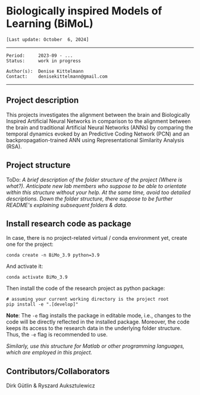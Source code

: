 # Biologically inspired Models of Learning (BiMoL)

`[Last update: October  6, 2024]`

***
    Period:     2023-09 - ...
    Status:     work in progress

    Author(s):  Denise Kittelmann
    Contact:    denisekittelmann@gmail.com

***

## Project description

This projects investigates the alignment between the brain and Biologically Inspired Artificial Neural Networks in comparison to the alignment between the brain and traditional Artificial Neural Networks (ANNs) by comparing the temporal dynamics evoked by an Predictive Coding Network (PCN) and an backpropagation-trained ANN using Representational Similarity Analysis (RSA).

## Project structure

ToDo:
*A brief description of the folder structure of the project (Where is what?). Anticipate new lab members who suppose to be able to orientate within this structure without your help. At the same time, avoid too detailed descriptions. Down the folder structure, there suppose to be further README's explaining subsequent folders & data.*

## Install research code as package

In case, there is no project-related virtual / conda environment yet, create one for the project:

```shell
conda create -n BiMo_3.9 python=3.9
```

And activate it:

```shell
conda activate BiMo_3.9
```

Then install the code of the research project as python package:

```shell
# assuming your current working directory is the project root
pip install -e ".[develop]"
```

**Note**: The `-e` flag installs the package in editable mode,
i.e., changes to the code will be directly reflected in the installed package.
Moreover, the code keeps its access to the research data in the underlying folder structure.
Thus, the `-e` flag is recommended to use.


*Similarly, use this structure for Matlab or other programming languages, which are employed in this project.*


## Contributors/Collaborators

Dirk Gütlin &
Ryszard Auksztulewicz
